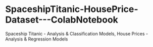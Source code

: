 # SpaceshipTitanic-HousePrice-Dataset---ColabNotebook
Spaceship Titanic - Analysis &amp; Classification Models, House Prices -Analysis &amp; Regression Models
